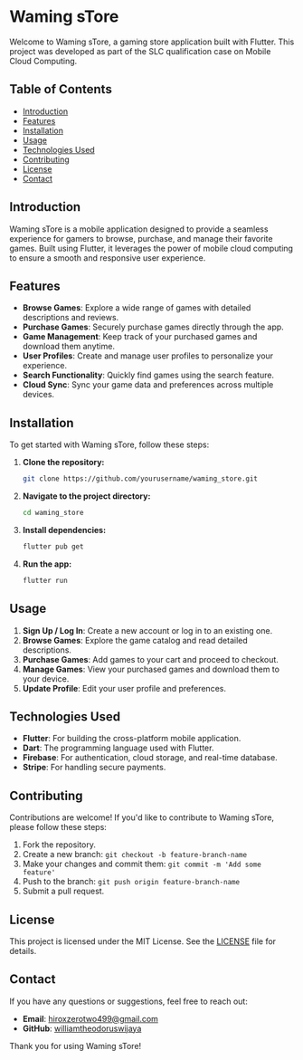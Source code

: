 # Waming sTore

Welcome to Waming sTore, a gaming store application built with Flutter. This project was developed as part of the SLC qualification case on Mobile Cloud Computing.

## Table of Contents
- [Introduction](#introduction)
- [Features](#features)
- [Installation](#installation)
- [Usage](#usage)
- [Technologies Used](#technologies-used)
- [Contributing](#contributing)
- [License](#license)
- [Contact](#contact)

## Introduction
Waming sTore is a mobile application designed to provide a seamless experience for gamers to browse, purchase, and manage their favorite games. Built using Flutter, it leverages the power of mobile cloud computing to ensure a smooth and responsive user experience.

## Features
- **Browse Games**: Explore a wide range of games with detailed descriptions and reviews.
- **Purchase Games**: Securely purchase games directly through the app.
- **Game Management**: Keep track of your purchased games and download them anytime.
- **User Profiles**: Create and manage user profiles to personalize your experience.
- **Search Functionality**: Quickly find games using the search feature.
- **Cloud Sync**: Sync your game data and preferences across multiple devices.

## Installation
To get started with Waming sTore, follow these steps:

1. **Clone the repository:**
    ```sh
    git clone https://github.com/yourusername/waming_store.git
    ```
2. **Navigate to the project directory:**
    ```sh
    cd waming_store
    ```
3. **Install dependencies:**
    ```sh
    flutter pub get
    ```
4. **Run the app:**
    ```sh
    flutter run
    ```

## Usage
1. **Sign Up / Log In**: Create a new account or log in to an existing one.
2. **Browse Games**: Explore the game catalog and read detailed descriptions.
3. **Purchase Games**: Add games to your cart and proceed to checkout.
4. **Manage Games**: View your purchased games and download them to your device.
5. **Update Profile**: Edit your user profile and preferences.

## Technologies Used
- **Flutter**: For building the cross-platform mobile application.
- **Dart**: The programming language used with Flutter.
- **Firebase**: For authentication, cloud storage, and real-time database.
- **Stripe**: For handling secure payments.

## Contributing
Contributions are welcome! If you'd like to contribute to Waming sTore, please follow these steps:
1. Fork the repository.
2. Create a new branch: `git checkout -b feature-branch-name`
3. Make your changes and commit them: `git commit -m 'Add some feature'`
4. Push to the branch: `git push origin feature-branch-name`
5. Submit a pull request.

## License
This project is licensed under the MIT License. See the [LICENSE](LICENSE) file for details.

## Contact
If you have any questions or suggestions, feel free to reach out:

- **Email**: hiroxzerotwo499@gmail.com
- **GitHub**: [williamtheodoruswijaya](https://github.com/williamtheodoruswijaya)

Thank you for using Waming sTore!
